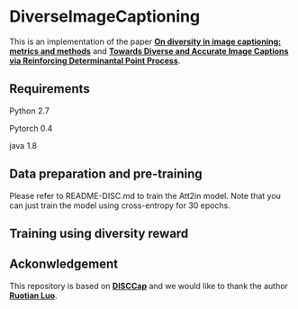 # DiverseImageCaptioning
This is an implementation of the paper [**On diversity in image captioning: metrics and methods**](https://doi.ieeecomputersociety.org/10.1109/TPAMI.2020.3013834) and [**Towards Diverse and Accurate Image Captions via Reinforcing Determinantal Point Process**](https://arxiv.org/abs/1908.04919).

## Requirements
Python 2.7

Pytorch 0.4

java 1.8

## Data preparation and pre-training
Please refer to README-DISC.md to train the Att2in model. Note that you can just train the model using cross-entropy for 30 epochs.

## Training using diversity reward

## Ackonwledgement
This repository is based on [**DISCCap**](https://openaccess.thecvf.com/content_cvpr_2018/papers/Luo_Discriminability_Objective_for_CVPR_2018_paper.pdf) and we would like to thank the author [**Ruotian Luo**](https://ttic.uchicago.edu/~rluo/).
